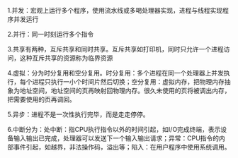 1.并发：宏观上运行多个程序，使用流水线或多喝处理器实现，进程与线程实现程序并发运行

2.并行：同一时刻运行多个指令

3.共享有两种，互斥共享和同时共享。互斥共享如打印机，同时只允许一个进程访问，这种互斥共享的资源称为临界资源

4.虚拟：分为时分复用和空分复用。时分复用：多个进程在同一个处理器上并发执行，每个进程只执行一小个时间片然后切换；空分复用：虚拟内存，把物理内存抽象为地址空间，地址空间的页再映射回物理内存。很久未使用的页将被调出内存，把需要使用的页再调回。

5.异步：进程不是一次性执行完毕，而是走走停停。

6.中断分为：处中断：指CPU执行指令以外的时间引起，如I/O完成终端，表示设备输入输出已完成，处理器可以发送下一个输入输出请求；异常：CPU指令的内部事件引起，如越界，非法操作码，溢出等；陷入：在用户程序中使用系统调用。
